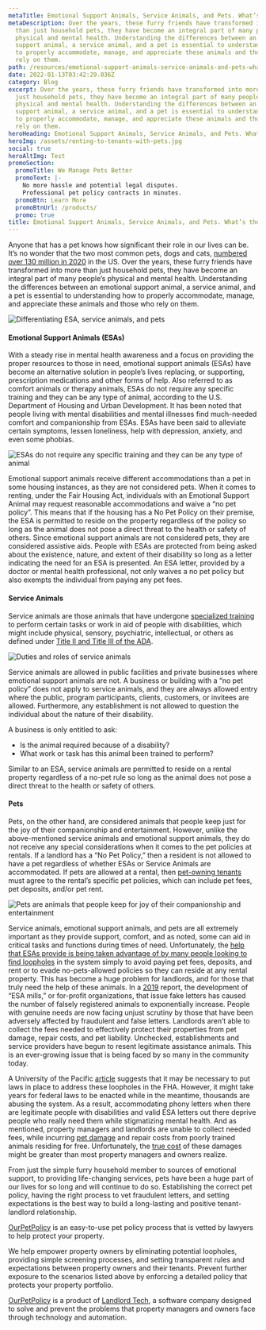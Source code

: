```yaml
---
metaTitle: Emotional Support Animals, Service Animals, and Pets. What’s the Difference?
metaDescription: Over the years, these furry friends have transformed into more
  than just household pets, they have become an integral part of many people’s
  physical and mental health. Understanding the differences between an emotional
  support animal, a service animal, and a pet is essential to understanding how
  to properly accommodate, manage, and appreciate these animals and those who
  rely on them.
path: /resources/emotional-support-animals-service-animals-and-pets-whats-the-difference
date: 2022-01-13T03:42:29.036Z
category: Blog
excerpt: Over the years, these furry friends have transformed into more than
  just household pets, they have become an integral part of many people’s
  physical and mental health. Understanding the differences between an emotional
  support animal, a service animal, and a pet is essential to understanding how
  to properly accommodate, manage, and appreciate these animals and those who
  rely on them.
heroHeading: Emotional Support Animals, Service Animals, and Pets. What’s the Difference?
heroImg: /assets/renting-to-tenants-with-pets.jpg
social: true
heroAltImg: Test
promoSection:
  promoTitle: We Manage Pets Better
  promoText: |-
    No more hassle and potential legal disputes. 
    Professional pet policy contracts in minutes.
  promoBtn: Learn More
  promoBtnUrl: /products/
  promo: true
title: Emotional Support Animals, Service Animals, and Pets. What’s the Difference?
---
```

Anyone that has a pet knows how significant their role in our lives can be. It’s no wonder that the two most common pets, dogs and cats, [numbered over 130 million in 2020](https://www.avma.org/resources-tools/reports-statistics/us-pet-ownership-statistics) in the US. Over the years, these furry friends have transformed into more than just household pets, they have become an integral part of many people’s physical and mental health. Understanding the differences between an emotional support animal, a service animal, and a pet is essential to understanding how to properly accommodate, manage, and appreciate these animals and those who rely on them.

![Differentiating ESA, service animals, and pets](/assets/manage-esas-service-animals-and-pets.jpg)

#### Emotional Support Animals (ESAs)

With a steady rise in mental health awareness and a focus on providing the proper resources to those in need, emotional support animals (ESAs) have become an alternative solution in people’s lives replacing, or supporting, prescription medications and other forms of help. Also referred to as comfort animals or therapy animals, ESAs do not require any specific training and they can be any type of animal, according to the U.S. Department of Housing and Urban Development. It has been noted that people living with mental disabilities and mental illnesses find much-needed comfort and companionship from ESAs. ESAs have been said to alleviate certain symptoms, lessen loneliness, help with depression, anxiety, and even some phobias.

![ESAs do not require any specific training and they can be any type of animal](/assets/pet-management-for-every-animal.jpg)

Emotional support animals receive different accommodations than a pet in some housing instances, as they are not considered pets. When it comes to renting, under the Fair Housing Act, individuals with an Emotional Support Animal may request reasonable accommodations and waive a “no pet policy”. This means that if the housing has a No Pet Policy on their premise, the ESA is permitted to reside on the property regardless of the policy so long as the animal does not pose a direct threat to the health or safety of others. Since emotional support animals are not considered pets, they are considered assistive aids. People with ESAs are protected from being asked about the existence, nature, and extent of their disability so long as a letter indicating the need for an ESA is presented. An ESA letter, provided by a doctor or mental health professional, not only waives a no pet policy but also exempts the individual from paying any pet fees.

#### Service Animals

Service animals are those animals that have undergone [specialized training](https://landlordtech.com/resources/new-pet-training-tool-feature-added-to-pet-management-platform-ourpetpolicy) to perform certain tasks or work in aid of people with disabilities, which might include physical, sensory, psychiatric, intellectual, or others as defined under [Title II and Title III of the ADA](https://adata.org/factsheet/service-animals).

![Duties and roles of service animals](/assets/platform-for-esas-service-animals-and-pets.jpg)

Service animals are allowed in public facilities and private businesses where emotional support animals are not. A business or building with a “no pet policy” does not apply to service animals, and they are always allowed entry where the public, program participants, clients, customers, or invitees are allowed. Furthermore, any establishment is not allowed to question the individual about the nature of their disability.

A business is only entitled to ask:

* Is the animal required because of a disability?
* What work or task has this animal been trained to perform?

Similar to an ESA, service animals are permitted to reside on a rental property regardless of a no-pet rule so long as the animal does not pose a direct threat to the health or safety of others.

#### Pets

Pets, on the other hand, are considered animals that people keep just for the joy of their companionship and entertainment. However, unlike the above-mentioned service animals and emotional support animals, they do not receive any special considerations when it comes to the pet policies at rentals. If a landlord has a “No Pet Policy,” then a resident is not allowed to have a pet regardless of whether ESAs or Service Animals are accommodated. If pets are allowed at a rental, then [pet-owning tenants](https://landlordtech.com/resources/the-landlords-guide-to-tenants-with-pets) must agree to the rental’s specific pet policies, which can include pet fees, pet deposits, and/or pet rent.

![Pets are animals that people keep for joy of their companionship and entertainment](/assets/one_platform_for_all_types_of_pets.png)

Service animals, emotional support animals, and pets are all extremely important as they provide support, comfort, and as noted, some can aid in critical tasks and functions during times of need. Unfortunately, the [help that ESAs provide is being taken advantage of by many people looking to find loopholes](https://landlordtech.com/resources/seven-ESA-loopholes-commonly-used-by-tenants-and-how-to-close-them) in the system simply to avoid paying pet fees, deposits, and rent or to evade no-pets-allowed policies so they can reside at any rental property. This has become a huge problem for landlords, and for those that truly need the help of these animals. In a [2019](https://www.theguardian.com/lifeandstyle/2019/aug/12/fake-emotional-support-animals-service-dogs) report, the development of “ESA mills,” or for-profit organizations, that issue fake letters has caused the number of falsely registered animals to exponentially increase. People with genuine needs are now facing unjust scrutiny by those that have been adversely affected by fraudulent and false letters. Landlords aren’t able to collect the fees needed to effectively protect their properties from pet damage, repair costs, and pet liability. Unchecked, establishments and service providers have begun to resent legitimate assistance animals. This is an ever-growing issue that is being faced by so many in the community today.

A University of the Pacific [article](https://scholarlycommons.pacific.edu/cgi/viewcontent.cgi?article=1363&context=uoplawreview) suggests that it may be necessary to put laws in place to address these loopholes in the FHA. However, it might take years for federal laws to be enacted while in the meantime, thousands are abusing the system. As a result, accommodating phony letters when there are legitimate people with disabilities and valid ESA letters out there deprive people who really need them while stigmatizing mental health. And as mentioned, property managers and landlords are unable to collect needed fees, while incurring [pet damage](https://landlordtech.com/resources/protecting-your-rental-property-from-pet-damage) and repair costs from poorly trained animals residing for free. Unfortunately, the [true cost](https://landlordtech.com/resources/the-opportunity-cost-of-not-verifying-tenant-esa-etters) of these damages might be greater than most property managers and owners realize.

From just the simple furry household member to sources of emotional support, to providing life-changing services, pets have been a huge part of our lives for so long and will continue to do so. Establishing the correct pet policy, having the right process to vet fraudulent letters, and setting expectations is the best way to build a long-lasting and positive tenant-landlord relationship.

[OurPetPolicy](https://www.landlordtech.com/products) is an easy-to-use pet policy process that is vetted by lawyers to help protect your property.

We help empower property owners by eliminating potential loopholes, providing simple screening processes, and setting transparent rules and expectations between property owners and their tenants. Prevent further exposure to the scenarios listed above by enforcing a detailed policy that protects your property portfolio.

[OurPetPolicy](https://www.landlordtech.com/products) is a product of [Landlord Tech](https://www.landlordtech.com), a software company designed to solve and prevent the problems that property managers and owners face through technology and automation.